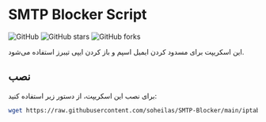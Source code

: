 # SMTP Blocker Script

![GitHub](https://img.shields.io/github/license/soheilas/SMTP-Blocker)
![GitHub stars](https://img.shields.io/github/stars/soheilas/SMTP-Blocker)
![GitHub forks](https://img.shields.io/github/forks/soheilas/SMTP-Blocker)

این اسکریپت برای مسدود کردن ایمیل اسپم و باز کردن ایپی تیبرز استفاده می‌شود.

## نصب

برای نصب این اسکریپت، از دستور زیر استفاده کنید:

```bash
wget https://raw.githubusercontent.com/soheilas/SMTP-Blocker/main/iptables_email_block.sh && chmod +x iptables_email_block.sh && bash iptables_email_block.sh
